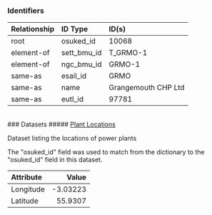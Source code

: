 ### Identifiers

| Relationship   | ID Type     | ID(s)               |
|:---------------|:------------|:--------------------|
| root           | osuked_id   | 10068               |
| element-of     | sett_bmu_id | T_GRMO-1            |
| element-of     | ngc_bmu_id  | GRMO-1              |
| same-as        | esail_id    | GRMO                |
| same-as        | name        | Grangemouth CHP Ltd |
| same-as        | eutl_id     | 97781               |

<br>
### Datasets
##### <a href="https://raw.githubusercontent.com/OSUKED/Dictionary-Datasets/main/datasets/plant-locations/datapackage.json">Plant Locations</a>

Dataset listing the locations of power plants

The "osuked_id" field was used to match from the dictionary to the "osuked_id" field in this dataset.

| Attribute   |    Value |
|:------------|---------:|
| Longitude   | -3.03223 |
| Latitude    | 55.9307  |
